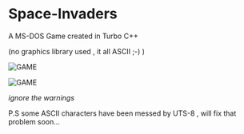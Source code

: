# Space-Invaders
A MS-DOS Game created in Turbo C++ 

(no graphics library used , it all ASCII ;-) )

![GAME](https://i.imgur.com/9crFqFS.png)

![GAME](https://imgur.com/7mgRB6s.png)

*ignore the warnings*

P.S some ASCII characters have been messed by UTS-8 , will fix that problem soon...
